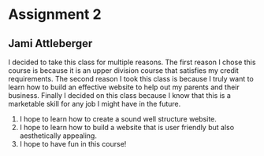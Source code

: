 # Assignment 2
## Jami Attleberger

I decided to take this class for multiple reasons.  The first reason I chose this course is because it is an upper division course that satisfies my credit requirements.  The second reason I took this class is because I truly want to learn how to build an effective website to help out my parents and their business. Finally I decided on this class because I know that this is a marketable skill for any job I might have in the future.

1. I hope to learn how to create a sound well structure website.
2. I hope to learn how to build a website that is user friendly but also aesthetically appealing.
3. I hope to have fun in this course! 
